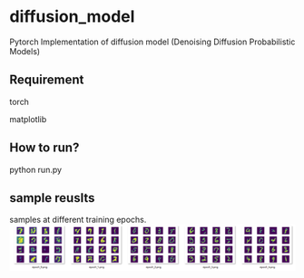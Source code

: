 # diffusion_model
Pytorch Implementation of diffusion model (Denoising Diffusion Probabilistic Models)

## Requirement
torch

matplotlib
## How to run?
python run.py

## sample reuslts
samples at different training epochs.
![Image text](https://github.com/wenhaomin/diffusion_model/blob/master/img/samples.png?raw=true)